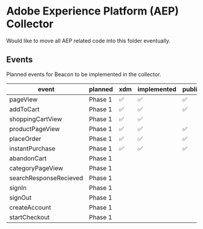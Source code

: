 # Adobe Experience Platform (AEP) Collector

Would like to move all AEP related code into this folder eventually.

## Events

Planned events for Beacon to be implemented in the collector.

| event                  | planned | xdm                | implemented        | published          |
| ---------------------- | ------- | ------------------ | ------------------ | ------------------ |
| pageView               | Phase 1 | :white_check_mark: | :white_check_mark: | :white_check_mark: |
| addToCart              | Phase 1 | :white_check_mark: | :white_check_mark: | :white_check_mark: |
| shoppingCartView       | Phase 1 | :white_check_mark: | :white_check_mark: |                    |
| productPageView        | Phase 1 | :white_check_mark: | :white_check_mark: | :white_check_mark: |
| placeOrder             | Phase 1 | :white_check_mark: | :white_check_mark: | :white_check_mark: |
| instantPurchase        | Phase 1 | :white_check_mark: | :white_check_mark: | :white_check_mark: |
| abandonCart            | Phase 1 |                    |                    |                    |
| categoryPageView       | Phase 1 |                    |                    |                    |
| searchResponseRecieved | Phase 1 |                    |                    |                    |
| signIn                 | Phase 1 |                    |                    |                    |
| signOut                | Phase 1 |                    |                    |                    |
| createAccount          | Phase 1 |                    |                    |                    |
| startCheckout          | Phase 1 |                    |                    |                    |
